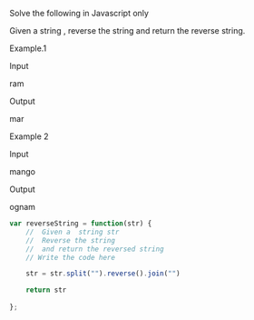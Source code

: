 Solve the following in Javascript only 



Given a string , reverse the string and return the reverse string.



Example.1

Input

ram



Output

mar



Example 2

Input

mango



Output

ognam

```js
var reverseString = function(str) {
    //  Given a  string str
    //  Reverse the string
    //  and return the reversed string
    // Write the code here

    str = str.split("").reverse().join("")

    return str
 
};
```
